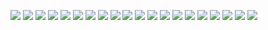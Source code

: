 ![](https://github.com/lizejia2361/-/blob/main/CMOS%E7%AC%94%E8%AE%B01.png)
![](https://github.com/lizejia2361/-/blob/main/CMOS%E7%AC%94%E8%AE%B02.png)
![](https://github.com/lizejia2361/-/blob/main/Verilog%E6%A8%A1%E5%9E%8B.png)
![](https://github.com/lizejia2361/-/blob/main/%E4%B8%89%E6%80%81%E5%8F%8D%E7%9B%B8%E5%99%A8.png)
![](https://github.com/lizejia2361/-/blob/main/%E4%B8%89%E6%80%81%E7%BC%93%E5%86%B2%E5%99%A8%E5%92%8C%E4%BC%A0%E8%BE%93%E9%97%A8.png)
![](https://github.com/lizejia2361/-/blob/main/%E4%B8%A4%E4%B8%AA%E9%94%81%E5%AD%98%E5%99%A8%E5%8F%98%E4%B8%BA%E8%A7%A6%E5%8F%91%E5%99%A8.png)
![](https://github.com/lizejia2361/-/blob/main/%E4%B8%A4%E7%9B%B8%E4%B8%8D%E9%87%8D%E5%8F%A0%E6%97%B6%E9%92%9F%E6%8E%A7%E5%88%B6%E7%9A%84%20CMOS%E8%A7%A6%E5%8F%91%E5%99%A8.png)
![](https://github.com/lizejia2361/-/blob/main/%E4%B8%B2%E8%81%94%E5%92%8C%E5%B9%B6%E8%81%94%E6%99%B6%E4%BD%93%E7%AE%A1%E7%9A%84%E8%BF%9E%E6%8E%A5%E6%96%B9%E5%BC%8F%E5%8F%8A%E8%A1%8C%E4%B8%BA.png)
![](https://github.com/lizejia2361/-/blob/main/%E5%85%A8%E5%8A%A0%E5%99%A8%E4%BB%A3%E7%A0%81.png)
![](https://github.com/lizejia2361/-/blob/main/%E5%85%A8%E5%8A%A0%E5%99%A8%E5%9B%BE%E7%A4%BA.png)
![](.https://github.com/lizejia2361/-/blob/main/%E5%8F%8D%E5%90%91%E5%A4%9A%E8%B7%AF%E5%BC%80%E5%85%B3.png)
![](https://github.com/lizejia2361/-/blob/main/%E5%9B%9B%E9%80%89%E4%B8%80%E5%A4%9A%E8%B7%AF%E5%BC%80%E5%85%B3.png)
![](https://github.com/lizejia2361/-/blob/main/%E5%A4%8D%E5%90%88%E9%97%A8.png)
![](https://github.com/lizejia2361/-/blob/main/%E5%A4%9A%E8%B7%AF%E5%BC%80%E5%85%B3%E7%9C%9F%E5%80%BC%E8%A1%A8.png)
![](https://github.com/lizejia2361/-/blob/main/%E7%94%A8%E5%A4%8D%E5%90%88%E9%97%A8%E6%95%88%E7%8E%87%E9%AB%98.png)
![](https://github.com/lizejia2361/-/blob/main/%E8%A7%A6%E5%8F%91%E5%99%A8.png)
![](https://github.com/lizejia2361/-/blob/main/%E8%A7%A6%E5%8F%91%E5%99%A8%E5%92%8C%E9%94%81%E5%AD%98%E5%99%A8.png)
![](https://github.com/lizejia2361/-/blob/main/%E8%AE%BE%E8%AE%A1%E5%B1%82%E6%AC%A1.png)
![](https://github.com/lizejia2361/-/blob/main/%E9%94%81%E5%AD%98%E5%99%A8.png)
![](https://github.com/lizejia2361/-/blob/main/%E9%A1%B6%E5%B1%82%E9%80%BB%E8%BE%91.png)

